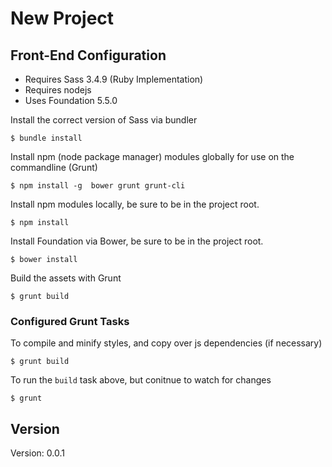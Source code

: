 # New Project

## Front-End Configuration

- Requires Sass 3.4.9 (Ruby Implementation)
- Requires nodejs
- Uses Foundation 5.5.0

Install the correct version of Sass via bundler

```
$ bundle install
```

Install npm (node package manager) modules globally for use on the commandline (Grunt)

```
$ npm install -g  bower grunt grunt-cli
```

Install npm modules locally, be sure to be in the project root.

```
$ npm install
```

Install Foundation via Bower, be sure to be in the project root.

```
$ bower install
```

Build the assets with Grunt

```
$ grunt build
```

### Configured Grunt Tasks

To compile and minify styles, and copy over js dependencies (if necessary)

```
$ grunt build
```

To run the `build` task above, but conitnue to watch for changes

```
$ grunt
```

## Version

Version: 0.0.1
